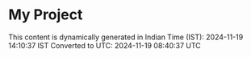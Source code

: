 # My Project

This content is dynamically generated in Indian Time (IST): 2024-11-19 14:10:37 IST
Converted to UTC: 2024-11-19 08:40:37 UTC
